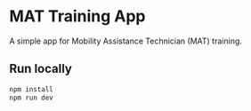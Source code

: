 # MAT Training App

A simple app for Mobility Assistance Technician (MAT) training.

## Run locally
```bash
npm install
npm run dev
